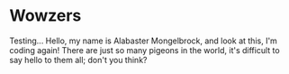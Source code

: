# Wowzers
Testing...
Hello, my name is Alabaster Mongelbrock, and look at this, I'm coding again! There are just so many pigeons in the world, it's difficult to say hello to them all; don't you think?
